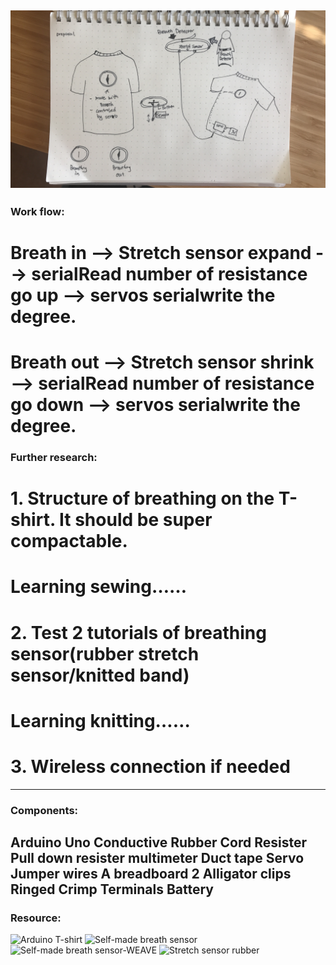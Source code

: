 
![](https://github.com/danqian/mechatronic-2019/blob/master/Final%20Project/Proposal/proposal.png)
--------------------------------------------------------------------------------------------------------------------
### Work flow:
# Breath in --> Stretch sensor expand --> serialRead number of resistance go up --> servos serialwrite the degree.

# Breath out --> Stretch sensor shrink --> serialRead number of resistance go down --> servos serialwrite the degree.

### Further research:

# 1. Structure of breathing on the T-shirt. It should be super compactable.
# Learning sewing……
# 2. Test 2 tutorials of breathing sensor(rubber stretch sensor/knitted band)
# Learning knitting……
# 3. Wireless connection if needed
--------------------------------------------------------------------------------------------------------------------	
### Components:

Arduino Uno
Conductive Rubber Cord
Resister
Pull down resister
multimeter
Duct tape
Servo
Jumper wires
A breadboard
 2 Alligator clips
Ringed Crimp Terminals
Battery
--------------------------------------------------------------------------------------------------------------------
### Resource:

![Arduino T-shirt](https://create.arduino.cc/projecthub/Maddy/tv-tee-shirt-da8fb4?ref=tag&ref_id=wearables&offset=22)
![Self-made breath sensor](https://www.instructables.com/id/Quick-and-dirty-Respiration-Sensor/)
![Self-made breath sensor-WEAVE](https://www.instructables.com/id/DIY-Breath-Sensor-with-Arduino-Conductive-Knitted-/)
![Stretch sensor rubber](https://www.adafruit.com/product/519)
